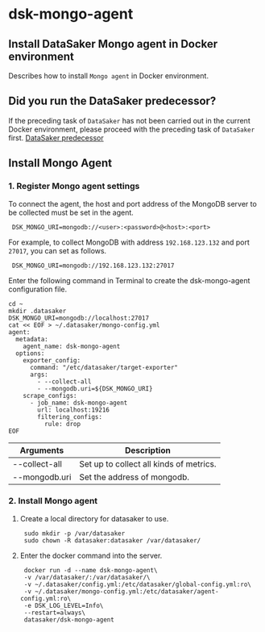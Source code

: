 # dsk-mongo-agent

## Install DataSaker Mongo agent in Docker environment

Describes how to install `Mongo agent` in Docker environment.

## Did you run the DataSaker predecessor?

If the preceding task of `DataSaker` has not been carried out in the current Docker environment, please proceed with the preceding task of `DataSaker` first. [DataSaker predecessor](dsk-mongo-agent/en/$%7BPREPARATION\_MANUAL\_KR%7D/)

## Install Mongo Agent

### 1. Register Mongo agent settings

To connect the agent, the host and port address of the MongoDB server to be collected must be set in the agent.

```shell
 DSK_MONGO_URI=mongodb://<user>:<password>@<host>:<port>
```

For example, to collect MongoDB with address `192.168.123.132` and port `27017`, you can set as follows.

```shell
 DSK_MONGO_URI=mongodb://192.168.123.132:27017
```

Enter the following command in Terminal to create the dsk-mongo-agent configuration file.

```shell
cd ~
mkdir .datasaker
DSK_MONGO_URI=mongodb://localhost:27017
cat << EOF > ~/.datasaker/mongo-config.yml
agent:
  metadata:
    agent_name: dsk-mongo-agent
  options:
    exporter_config:
      command: "/etc/datasaker/target-exporter"
      args:
        - --collect-all
        - --mongodb.uri=${DSK_MONGO_URI}
    scrape_configs:
      - job_name: dsk-mongo-agent
        url: localhost:19216
        filtering_configs:
          rule: drop
EOF
```

| Arguments | Description |
| ------------- | ------------------------ |
| --collect-all | Set up to collect all kinds of metrics. |
| --mongodb.uri | Set the address of mongodb. |

### 2. Install Mongo agent

1. Create a local directory for datasaker to use.

    ```shell
     sudo mkdir -p /var/datasaker
     sudo chown -R datasaker:datasaker /var/datasaker/
    ```
2. Enter the docker command into the server.

    ```shell
     docker run -d --name dsk-mongo-agent\
     -v /var/datasaker/:/var/datasaker/\
     -v ~/.datasaker/config.yml:/etc/datasaker/global-config.yml:ro\
     -v ~/.datasaker/mongo-config.yml:/etc/datasaker/agent-config.yml:ro\
     -e DSK_LOG_LEVEL=Info\
     --restart=always\
     datasaker/dsk-mongo-agent
    ```